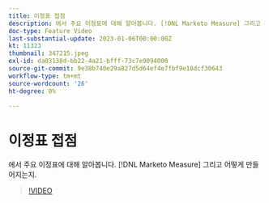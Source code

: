 ```yaml
---
title: 이정표 접점
description: 에서 주요 이정표에 대해 알아봅니다. [!DNL Marketo Measure] 그리고 어떻게 만들어지는지.
doc-type: Feature Video
last-substantial-update: 2023-01-06T00:00:00Z
kt: 11323
thumbnail: 347215.jpeg
exl-id: da03138d-bb22-4a21-bfff-73c7e9094000
source-git-commit: 9e38b740e29a827d5d64ef4e7fbf9e18dcf30643
workflow-type: tm+mt
source-wordcount: '26'
ht-degree: 0%

---
```


# 이정표 접점

에서 주요 이정표에 대해 알아봅니다. [!DNL Marketo Measure] 그리고 어떻게 만들어지는지.

>[!VIDEO](https://video.tv.adobe.com/v/347215/?quality=12&learn=on)
